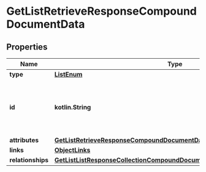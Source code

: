 
# GetListRetrieveResponseCompoundDocumentData

## Properties
| Name | Type | Description | Notes |
| ------------ | ------------- | ------------- | ------------- |
| **type** | [**ListEnum**](ListEnum.md) |  |  |
| **id** | **kotlin.String** | Primary key that uniquely identifies this list. Generated by Klaviyo. |  |
| **attributes** | [**GetListRetrieveResponseCompoundDocumentDataAllOfAttributes**](GetListRetrieveResponseCompoundDocumentDataAllOfAttributes.md) |  |  |
| **links** | [**ObjectLinks**](ObjectLinks.md) |  |  |
| **relationships** | [**GetListListResponseCollectionCompoundDocumentDataInnerAllOfRelationships**](GetListListResponseCollectionCompoundDocumentDataInnerAllOfRelationships.md) |  |  [optional] |




